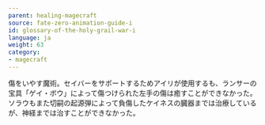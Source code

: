 ```yaml
---
parent: healing-magecraft
source: fate-zero-animation-guide-i
id: glossary-of-the-holy-grail-war-i
language: ja
weight: 63
category:
- magecraft
---
```


傷をいやす魔術。セイバーをサポートするためアイリが使用するも、ランサーの宝具「ゲイ・ボウ」によって傷つけられた左手の傷は癒すことができなかった。ソラウもまた切嗣の起源弾によって負傷したケイネスの臓器までは治療しているが、神経までは治すことができなかった。
